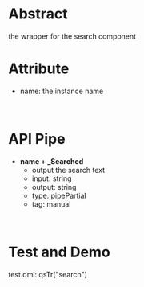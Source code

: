 # Abstract
the wrapper for the search component  

# Attribute
* name: the instance name  
</br>

# API Pipe
* **name + _Searched**  
    - output the search text  
    - input: string  
    - output: string  
    - type: pipePartial  
    - tag: manual
</br>

# Test and Demo
test.qml: qsTr("search")  
</br>